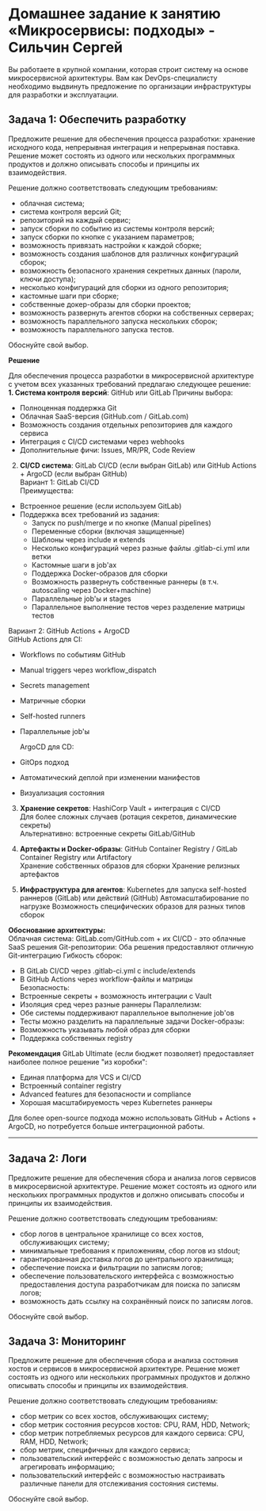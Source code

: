 # Домашнее задание к занятию «Микросервисы: подходы» - Сильчин Сергей

Вы работаете в крупной компании, которая строит систему на основе микросервисной архитектуры.
Вам как DevOps-специалисту необходимо выдвинуть предложение по организации инфраструктуры для разработки и эксплуатации.


## Задача 1: Обеспечить разработку

Предложите решение для обеспечения процесса разработки: хранение исходного кода, непрерывная интеграция и непрерывная поставка. 
Решение может состоять из одного или нескольких программных продуктов и должно описывать способы и принципы их взаимодействия.

Решение должно соответствовать следующим требованиям:
- облачная система;
- система контроля версий Git;
- репозиторий на каждый сервис;
- запуск сборки по событию из системы контроля версий;
- запуск сборки по кнопке с указанием параметров;
- возможность привязать настройки к каждой сборке;
- возможность создания шаблонов для различных конфигураций сборок;
- возможность безопасного хранения секретных данных (пароли, ключи доступа);
- несколько конфигураций для сборки из одного репозитория;
- кастомные шаги при сборке;
- собственные докер-образы для сборки проектов;
- возможность развернуть агентов сборки на собственных серверах;
- возможность параллельного запуска нескольких сборок;
- возможность параллельного запуска тестов.

Обоснуйте свой выбор.

**Решение**

Для обеспечения процесса разработки в микросервисной архитектуре с учетом всех указанных требований предлагаю следующее решение:  
**1. Система контроля версий**: GitHub или GitLab
Причины выбора:
- Полноценная поддержка Git
- Облачная SaaS-версия (GitHub.com / GitLab.com)
- Возможность создания отдельных репозиториев для каждого сервиса
- Интеграция с CI/CD системами через webhooks
- Дополнительные фичи: Issues, MR/PR, Code Review

2. **CI/CD система**: GitLab CI/CD (если выбран GitLab) или GitHub Actions + ArgoCD (если выбран GitHub)  
Вариант 1: GitLab CI/CD  
  Преимущества:  
- Встроенное решение (если используем GitLab)
- Поддержка всех требований из задания:
  - Запуск по push/merge и по кнопке (Manual pipelines)
  - Переменные сборки (включая защищенные)
  - Шаблоны через include и extends
  - Несколько конфигураций через разные файлы .gitlab-ci.yml или ветки
  - Кастомные шаги в job'ах
  - Поддержка Docker-образов для сборки
  - Возможность развернуть собственные раннеры (в т.ч. autoscaling через Docker+machine)
  - Параллельные job'ы и stages
  - Параллельное выполнение тестов через разделение матрицы тестов

Вариант 2: GitHub Actions + ArgoCD  
  GitHub Actions для CI:  
- Workflows по событиям GitHub
- Manual triggers через workflow_dispatch
- Secrets management
- Матричные сборки
- Self-hosted runners
- Параллельные job'ы

  ArgoCD для CD:  
- GitOps подход
- Автоматический деплой при изменении манифестов
- Визуализация состояния

3. **Хранение секретов**: HashiCorp Vault + интеграция с CI/CD  
Для более сложных случаев (ротация секретов, динамические секреты)  
Альтернативно: встроенные секреты GitLab/GitHub  

4. **Артефакты и Docker-образы**: GitHub Container Registry / GitLab Container Registry или Artifactory  
Хранение собственных образов для сборки
Хранение релизных артефактов

5. **Инфраструктура для агентов**:
Kubernetes для запуска self-hosted раннеров (GitLab) или действий (GitHub)
Автомасштабирование по нагрузке
Возможность специфических образов для разных типов сборок

**Обоснование архитектуры:**  
Облачная система: GitLab.com/GitHub.com + их CI/CD - это облачные SaaS решения
Git-репозитории: Оба решения предоставляют отличную Git-интеграцию
Гибкость сборок:  
- В GitLab CI/CD через .gitlab-ci.yml с include/extends
- В GitHub Actions через workflow-файлы и матрицы  
Безопасность:  
- Встроенные секреты + возможность интеграции с Vault
- Изоляция сред через разные раннеры
Параллелизм:
- Обе системы поддерживают параллельное выполнение job'ов
- Тесты можно разделить на параллельные задачи
Docker-образы:
- Возможность указывать любой образ для сборки
- Поддержка собственных registry

**Рекомендация**
GitLab Ultimate (если бюджет позволяет) предоставляет наиболее полное решение "из коробки":
- Единая платформа для VCS и CI/CD
- Встроенный container registry
- Advanced features для безопасности и compliance
- Хорошая масштабируемость через Kubernetes раннеры

Для более open-source подхода можно использовать GitHub + Actions + ArgoCD, но потребуется больше интеграционной работы.

---

## Задача 2: Логи

Предложите решение для обеспечения сбора и анализа логов сервисов в микросервисной архитектуре.
Решение может состоять из одного или нескольких программных продуктов и должно описывать способы и принципы их взаимодействия.

Решение должно соответствовать следующим требованиям:
- сбор логов в центральное хранилище со всех хостов, обслуживающих систему;
- минимальные требования к приложениям, сбор логов из stdout;
- гарантированная доставка логов до центрального хранилища;
- обеспечение поиска и фильтрации по записям логов;
- обеспечение пользовательского интерфейса с возможностью предоставления доступа разработчикам для поиска по записям логов;
- возможность дать ссылку на сохранённый поиск по записям логов.

Обоснуйте свой выбор.



## Задача 3: Мониторинг

Предложите решение для обеспечения сбора и анализа состояния хостов и сервисов в микросервисной архитектуре.
Решение может состоять из одного или нескольких программных продуктов и должно описывать способы и принципы их взаимодействия.

Решение должно соответствовать следующим требованиям:
- сбор метрик со всех хостов, обслуживающих систему;
- сбор метрик состояния ресурсов хостов: CPU, RAM, HDD, Network;
- сбор метрик потребляемых ресурсов для каждого сервиса: CPU, RAM, HDD, Network;
- сбор метрик, специфичных для каждого сервиса;
- пользовательский интерфейс с возможностью делать запросы и агрегировать информацию;
- пользовательский интерфейс с возможностью настраивать различные панели для отслеживания состояния системы.

Обоснуйте свой выбор.

